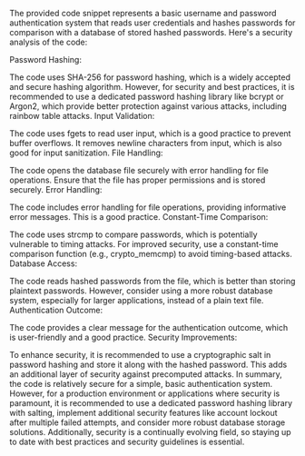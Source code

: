 The provided code snippet represents a basic username and password authentication system that reads user credentials and hashes passwords for comparison with a database of stored hashed passwords. Here's a security analysis of the code:

Password Hashing:

The code uses SHA-256 for password hashing, which is a widely accepted and secure hashing algorithm. However, for security and best practices, it is recommended to use a dedicated password hashing library like bcrypt or Argon2, which provide better protection against various attacks, including rainbow table attacks.
Input Validation:

The code uses fgets to read user input, which is a good practice to prevent buffer overflows.
It removes newline characters from input, which is also good for input sanitization.
File Handling:

The code opens the database file securely with error handling for file operations. Ensure that the file has proper permissions and is stored securely.
Error Handling:

The code includes error handling for file operations, providing informative error messages. This is a good practice.
Constant-Time Comparison:

The code uses strcmp to compare passwords, which is potentially vulnerable to timing attacks. For improved security, use a constant-time comparison function (e.g., crypto_memcmp) to avoid timing-based attacks.
Database Access:

The code reads hashed passwords from the file, which is better than storing plaintext passwords. However, consider using a more robust database system, especially for larger applications, instead of a plain text file.
Authentication Outcome:

The code provides a clear message for the authentication outcome, which is user-friendly and a good practice.
Security Improvements:

To enhance security, it is recommended to use a cryptographic salt in password hashing and store it along with the hashed password. This adds an additional layer of security against precomputed attacks.
In summary, the code is relatively secure for a simple, basic authentication system. However, for a production environment or applications where security is paramount, it is recommended to use a dedicated password hashing library with salting, implement additional security features like account lockout after multiple failed attempts, and consider more robust database storage solutions. Additionally, security is a continually evolving field, so staying up to date with best practices and security guidelines is essential.
